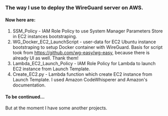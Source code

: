 ### The way I use to deploy the WireGuard server on AWS.

#### Now here are:
1. SSM_Policy - IAM Role Policy to use System Manager Parameters Store in EC2 instances bootstraping.
2. WG_Docker_EC2_LaunchScript - user-data for EC2 Ubuntu instance bootstraping to setup Docker container with WireGuard. Basis for script took from https://github.com/wg-easy/wg-easy, because there is already UI as well. Thank them!
3. Lambda_EC2_Launch_Policy - IAM Role Policy for Lambda to launch EC2 instance from Launch Template.
4. Create_EC2.py - Lambda function which create EC2 instance from Launch Template. I used Amazon CodeWhisperer and Amazon's documentation.

#### To be continued...
But at the moment I have some another projects.
